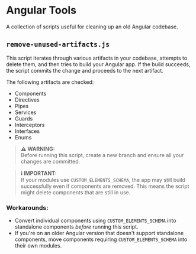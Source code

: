 # Angular Tools
A collection of scripts useful for cleaning up an old Angular codebase.

## `remove-unused-artifacts.js`

This script iterates through various artifacts in your codebase, attempts to delete them, and then tries to build your Angular app. If the build succeeds, the script commits the change and proceeds to the next artifact.

The following artifacts are checked:
- Components
- Directives
- Pipes
- Services
- Guards
- Interceptors
- Interfaces
- Enums

> **⚠ WARNING:**  
> Before running this script, create a new branch and ensure all your changes are committed.

> **ℹ IMPORTANT:**  
> If your modules use `CUSTOM_ELEMENTS_SCHEMA`, the app may still build successfully even if components are removed. This means the script might delete components that are still in use.

### Workarounds:
- Convert individual components using `CUSTOM_ELEMENTS_SCHEMA` into standalone components *before* running this script.
- If you're on an older Angular version that doesn't support standalone components, move components requiring `CUSTOM_ELEMENTS_SCHEMA` into their own modules.

